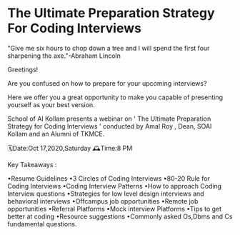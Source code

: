 # The Ultimate Preparation Strategy For Coding Interviews

"Give me six hours to chop down a tree and I will spend the first four sharpening the axe."-Abraham Lincoln

Greetings!

Are you confused on how to prepare for your upcoming interviews?

Here we offer you a great opportunity to make you capable of presenting yourself as your best version.

School of AI Kollam presents a webinar on ' The Ultimate Preparation Strategy for Coding Interviews ' conducted by Amal Roy , Dean, SOAI Kollam and an Alumni of TKMCE.

🗓Date:Oct 17,2020,Saturday
🕰Time:8 PM

 Key Takeaways :

•Resume Guidelines
•3 Circles of Coding Interviews
•80-20 Rule for Coding Interviews
•Coding Interview Patterns
•How to approach Coding Interview questions
•Strategies for low level design interviews and behavioral interviews
•Offcampus job opportunities
•Remote job opportunities
•Referral Platforms
•Mock interview Platforms
•Tips to get better at coding
•Resource suggestions
•Commonly asked Os,Dbms and Cs fundamental questions.
